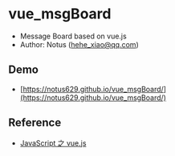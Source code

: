 # vue_msgBoard
* Message Board based on vue.js
* Author: Notus (hehe_xiao@qq.com)

## Demo
* [https://notus629.github.io/vue_msgBoard/](https://notus629.github.io/vue_msgBoard/)

## Reference
* [JavaScript 之 vue.js](http://edu.csdn.net/course/detail/3170?ref=bbs&loc=0)
